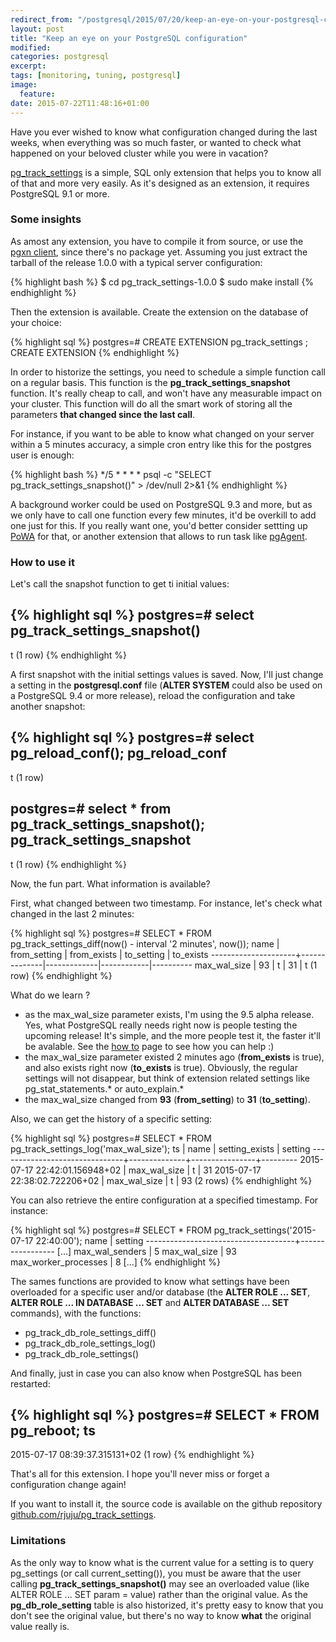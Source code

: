 ```yaml
---
redirect_from: "/postgresql/2015/07/20/keep-an-eye-on-your-postgresql-configuration.html"
layout: post
title: "Keep an eye on your PostgreSQL configuration"
modified:
categories: postgresql
excerpt:
tags: [monitoring, tuning, postgresql]
image:
  feature:
date: 2015-07-22T11:48:16+01:00
---
```


Have you ever wished to know what configuration changed during the last weeks,
when everything was so much faster, or wanted to check what happened on your
beloved cluster while you were in vacation?

[pg\_track\_settings](https://github.com/rjuju/pg_track_settings) is a simple,
SQL only extension that helps you to know all of that and more very easily.  As
it's designed as an extension, it requires PostgreSQL 9.1 or more.

### Some insights

As amost any extension, you have to compile it from source, or use the [pgxn
client](http://pgxnclient.projects.pgfoundry.org/), since there's no package
yet.  Assuming you just extract the tarball of the release 1.0.0 with a typical
server configuration:

{% highlight bash %}
$ cd pg_track_settings-1.0.0
$ sudo make install
{% endhighlight %}

Then the extension is available.  Create the extension on the database of your choice:

{% highlight sql %}
postgres=# CREATE EXTENSION pg_track_settings ;
CREATE EXTENSION
{% endhighlight %}

In order to historize the settings, you need to schedule a simple function call
on a regular basis.  This function is the **pg\_track\_settings\_snapshot**
function.  It's really cheap to call, and won't have any measurable impact on
your cluster.  This function will do all the smart work of storing all the
parameters **that changed since the last call**.

For instance, if you want to be able to know what changed on your server within
a 5 minutes accuracy, a simple cron entry like this for the postgres user is
enough:

{% highlight bash %}
*/5 *  * * *     psql -c "SELECT pg_track_settings_snapshot()" > /dev/null 2>&1
{% endhighlight %}

A background worker could be used on PostgreSQL 9.3 and more, but as we only
have to call one function every few minutes, it'd be overkill to add one just
for this.  If you really want one, you'd better consider settting up
[PoWA](http://dalibo.github.io/powa/) for that, or another extension that
allows to run task like [pgAgent](http://www.pgadmin.org/docs/dev/pgagent.html).

### How to use it

Let's call the snapshot function to get ti initial values:

{% highlight sql %}
postgres=# select pg_track_settings_snapshot()
 ----------------------------
  t
  (1 row)
{% endhighlight %}

A first snapshot with the initial settings values is saved.  Now, I'll just
change a setting in the **postgresql.conf** file (**ALTER SYSTEM** could also
be used on a PostgreSQL 9.4 or more release), reload the configuration and take
another snapshot:

{% highlight sql %}
postgres=# select pg_reload_conf();
 pg_reload_conf
 ----------------
  t
  (1 row)

postgres=# select * from pg_track_settings_snapshot();
 pg_track_settings_snapshot
----------------------------
 t
(1 row)
{% endhighlight %}

Now, the fun part.  What information is available?

First, what changed between two timestamp. For instance, let's check what
changed in the last 2 minutes:

{% highlight sql %}
postgres=# SELECT * FROM pg_track_settings_diff(now() - interval '2 minutes', now());
        name         | from_setting | from_exists | to_setting | to_exists
---------------------+--------------|-------------|------------|----------
 max_wal_size        | 93           | t           | 31         | t
(1 row)
{% endhighlight %}

What do we learn ?

  - as the max\_wal\_size parameter exists, I'm using the 9.5 alpha release.
    Yes, what PostgreSQL really needs right now is people testing the upcoming
    release!  It's simple, and the more people test it, the faster it'll be
    avalable.  See the [how to](https://wiki.postgresql.org/wiki/HowToBetaTest)
    page to see how you can help :)
  - the max\_wal\_size parameter existed 2 minutes ago (**from\_exists** is
    true), and also exists right now (**to\_exists** is true).  Obviously, the
    regular settings will not disappear, but think of extension related
    settings like pg\_stat\_statements.* or auto\_explain.*
  - the max\_wal\_size changed from **93** (**from\_setting**) to **31**
    (**to\_setting**).

Also, we can get the history of a specific setting:

{% highlight sql %}
postgres=# SELECT * FROM pg_track_settings_log('max_wal_size');
              ts               |     name     | setting_exists | setting
-------------------------------+--------------+----------------+---------
 2015-07-17 22:42:01.156948+02 | max_wal_size | t              | 31
 2015-07-17 22:38:02.722206+02 | max_wal_size | t              | 93
(2 rows)
{% endhighlight %}

You can also retrieve the entire configuration at a specified timestamp.  For
instance:

{% highlight sql %}
postgres=# SELECT * FROM pg_track_settings('2015-07-17 22:40:00');
                name                 |     setting
-------------------------------------+-----------------
[...]
 max_wal_senders                     | 5
 max_wal_size                        | 93
 max_worker_processes                | 8
[...]
{% endhighlight %}

The sames functions are provided to know what settings have been overloaded for
a specific user and/or database (the **ALTER ROLE ... SET**, **ALTER ROLE ...
IN DATABASE ... SET** and **ALTER DATABASE ... SET** commands), with the
functions:

  - pg\_track\_db\_role\_settings\_diff()
  - pg\_track\_db\_role\_settings\_log()
  - pg\_track\_db\_role\_settings()

And finally, just in case you can also know when PostgreSQL has been restarted:

{% highlight sql %}
postgres=# SELECT * FROM pg_reboot;
              ts
-------------------------------
 2015-07-17 08:39:37.315131+02
(1 row)
{% endhighlight %}

That's all for this extension.  I hope you'll never miss or forget a
configuration change again!

If you want to install it, the source code is available on the github
repository
[github.com/rjuju/pg\_track\_settings](https://github.com/rjuju/pg_track_settings).

### Limitations

As the only way to know what is the current value for a setting is to query
pg\_settings (or call current\_setting()), you must be aware that the user
calling **pg\_track\_settings\_snapshot()** may see an overloaded value (like
ALTER ROLE ... SET param = value) rather than the original value.  As the
**pg\_db\_role\_setting** table is also historized, it's pretty easy to know
that you don't see the original value, but there's no way to know **what** the
original value really is.
